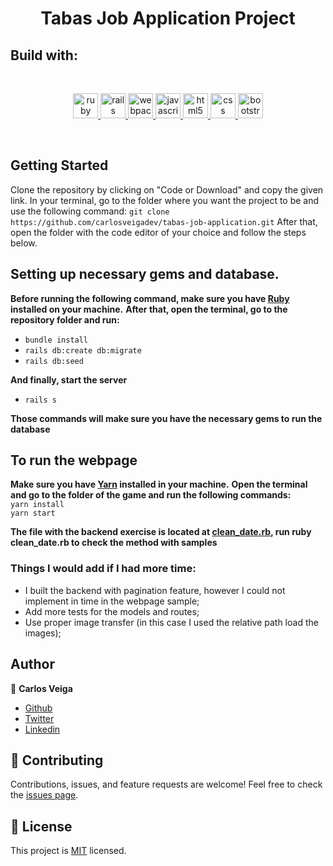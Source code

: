 
<h1 align="center">Tabas Job Application Project </h1>

## **Build with**:
</br>
<p align="center">
  <a href="https://www.ruby-lang.org/en/" target="_blank"> <img src="https://www.vectorlogo.zone/logos/ruby-lang/ruby-lang-icon.svg" alt="ruby" width="40" height="40"/> </a> 
  <a href="https://rubyonrails.org" target="_blank"> <img src="https://upload.wikimedia.org/wikipedia/commons/c/c3/Ruby_on_Rails_logo.svg" alt="rails" width="40" height="40"/> </a>  
   <a href="https://webpack.js.org" target="_blank"> <img src="https://www.vectorlogo.zone/logos/js_webpack/js_webpack-icon.svg" alt="webpack" width="40" height="40"/> </a>
   <a href="https://developer.mozilla.org/en-US/docs/Web/JavaScript" target="_blank"> <img src="https://www.vectorlogo.zone/logos/javascript/javascript-icon.svg" alt="javascript" width="40" height="40"/> </a> 
  <a href="https://www.w3.org/html/" target="_blank"> <img src="https://www.vectorlogo.zone/logos/w3_html5/w3_html5-icon.svg" alt="html5" width="40" height="40"/> </a>
  <a href="https://developer.mozilla.org/en-US/docs/Web/CSS" target="_blank"> <img src="https://www.vectorlogo.zone/logos/netlifyapp_watercss/netlifyapp_watercss-icon.svg" alt="css" width="40" height="40"/> </a>   
  <a href="https://getbootstrap.com" target="_blank"> <img src="https://www.vectorlogo.zone/logos/getbootstrap/getbootstrap-icon.svg" alt="bootstrap" width="40" height="40"/> </a> 
<p/>
</br>

## **Getting Started**
 
Clone the repository by clicking on "Code or Download" and copy the given link. In your terminal, go to the folder where you want the project to be and use the following command:
`git clone https://github.com/carlosveigadev/tabas-job-application.git`
After that, open the folder with the code editor of your choice and follow the steps below.

## Setting up necessary gems and database.
**Before running the following command, make sure you have [Ruby](https://www.ruby-lang.org/pt/downloads/) installed on your machine.**
**After that, open the terminal, go to the repository folder and run:**
* `bundle install`
* `rails db:create db:migrate`
* `rails db:seed`

**And finally, start the server**
* `rails s`

**Those commands will make sure you have the necessary gems to run the database**

## **To run the webpage**
**Make sure you have [Yarn](https://yarnpkg.com/) installed in your machine.**
**Open the terminal and go to the folder of the game and run the following commands:** <br>
`yarn install` <br>
`yarn start` <br>

**The file with the backend exercise is located at [clean_date.rb](clean_date.rb), run ruby clean_date.rb to check the method with samples**

### **Things I would add if I had more time:**
* I built the backend with pagination feature, however I could not implement in time in the webpage sample;
* Add more tests for the models and routes;
* Use proper image transfer (in this case I used the relative path load the images);
 
## **Author**
👤 **Carlos Veiga**
- [Github](https://github.com/wrakc)
- [Twitter](https://twitter.com/carlosveig)
- [Linkedin](https://linkedin.com/chveiga)
## 🤝 **Contributing**
Contributions, issues, and feature requests are welcome!
Feel free to check the [issues page](https://github.com/carlosveigadev/find-my-wod-frontend/issues).

## 📝 **License**
This project is [MIT](LICENSE) licensed.


